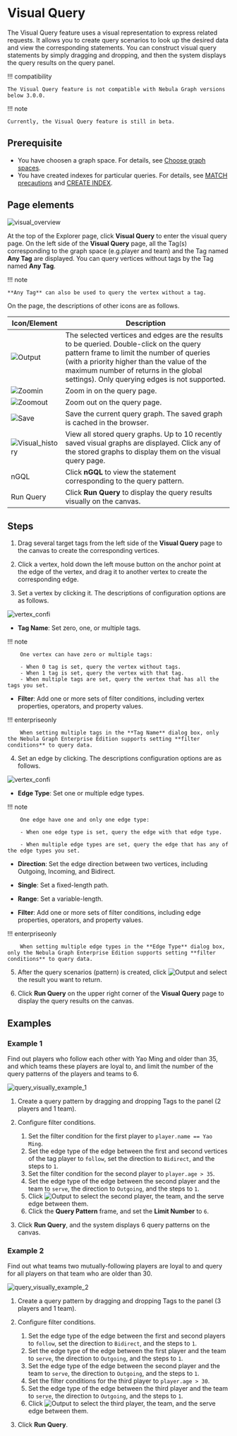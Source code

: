 # Visual Query

The Visual Query feature uses a visual representation to express related requests. It allows you to create query scenarios to look up the desired data and view the corresponding statements. You can construct visual query statements by simply dragging and dropping, and then the system displays the query results on the query panel.

!!! compatibility

    The Visual Query feature is not compatible with Nebula Graph versions below 3.0.0. 


!!! note

    Currently, the Visual Query feature is still in beta.

## Prerequisite

- You have choosen a graph space. For details, see [Choose graph spaces](13.choose-graphspace.md).
- You have created indexes for particular queries. For details, see [MATCH precautions](../3.ngql-guide/7.general-query-statements/2.match.md) and [CREATE INDEX](../3.ngql-guide/14.native-index-statements/1.create-native-index.md).

## Page elements

![visual_overview](https://docs-cdn.nebula-graph.com.cn/figures/visual-query-beta_2022-04-15_15-40-07_en.png)

At the top of the Explorer page, click **Visual Query** to enter the visual query page. On the left side of the **Visual Query** page, all the Tag(s) corresponding to the graph space (e.g.player and team) and the Tag named **Any Tag** are displayed. You can query vertices without tags by the Tag named **Any Tag**.

!!! note

    **Any Tag** can also be used to query the vertex without a tag.

On the page, the descriptions of other icons are as follows.

| Icon/Element                                                    | Description                                                         |
| ------------------------------------------------------------ | ------------------------------------------------------------ |
| ![Output](https://docs-cdn.nebula-graph.com.cn/figures/visual-nav-output.png) | The selected vertices and edges are the results to be queried. Double-click on the query pattern frame to limit the number of queries (with a priority higher than the value of the maximum number of returns in the global settings). Only querying edges is not supported.  |
| ![Zoomin](https://docs-cdn.nebula-graph.com.cn/figures/visual-nav-zoomin.png) | Zoom in on the query page.
| ![Zoomout](https://docs-cdn.nebula-graph.com.cn/figures/visual-nav-zoomout.png) | Zoom out on the query page.                                         |
| ![Save](https://docs-cdn.nebula-graph.com.cn/figures/visual-nav-save.png) | Save the current query graph. The saved graph is cached in the browser.           |
| ![Visual_history](https://docs-cdn.nebula-graph.com.cn/figures/visual-nav-history.png) | View all stored query graphs. Up to 10 recently saved visual graphs are displayed. Click any of the stored graphs to display them on the visual query page. |
| nGQL                                                         | Click **nGQL** to view the statement corresponding to the query pattern.                             |
| Run Query                                                         | Click **Run Query** to display the query results visually on the canvas.                 |

## Steps

1. Drag several target tags from the left side of the **Visual Query** page to the canvas to create the corresponding vertices.

2. Click a vertex, hold down the left mouse button on the anchor point at the edge of the vertex, and drag it to another vertex to create the corresponding edge.

3. Set a vertex by clicking it. The descriptions of configuration options are as follows.

  ![vertex_confi](https://docs-cdn.nebula-graph.com.cn/figures/vertex-config_en.png)

  - **Tag Name**: Set zero, one, or multiple tags.

  !!! note

        One vertex can have zero or multiple tags:

        - When 0 tag is set, query the vertex without tags.
        - When 1 tag is set, query the vertex with that tag.
        - When multiple tags are set, query the vertex that has all the tags you set. 

  - **Filter**: Add one or more sets of filter conditions, including vertex properties, operators, and property values. 

  !!! enterpriseonly

        When setting multiple tags in the **Tag Name** dialog box, only the Nebula Graph Enterprise Edition supports setting **filter conditions** to query data.

4.  Set an edge by clicking. The descriptions configuration options are as follows.

  ![vertex_confi](https://docs-cdn.nebula-graph.com.cn/figures/edge-config_en.png)

  - **Edge Type**: Set one or multiple edge types.

  !!! note

        One edge have one and only one edge type:

        - When one edge type is set, query the edge with that edge type.

        - When multiple edge types are set, query the edge that has any of the edge types you set.

  - **Direction**: Set the edge direction between two vertices, including Outgoing, Incoming, and Bidirect.

  - **Single**: Set a fixed-length path.

  - **Range**: Set a variable-length.

  - **Filter**: Add one or more sets of filter conditions, including edge properties, operators, and property values.

  !!! enterpriseonly

        When setting multiple edge types in the **Edge Type** dialog box, only the Nebula Graph Enterprise Edition supports setting **filter conditions** to query data.

5. After the query scenarios (pattern) is created, click ![Output](https://docs-cdn.nebula-graph.com.cn/figures/visual-nav-output.png) and select the result you want to return.

6. Click **Run Query** on the upper right corner of the **Visual Query** page to display the query results on the canvas.

## Examples

### Example 1 

Find out players who follow each other with Yao Ming and older than 35, and which teams these players are loyal to, and limit the number of the query patterns of the players and teams to 6.

![query_visually_example_1](https://docs-cdn.nebula-graph.com.cn/figures/query_visaully_example_1_en.gif)

1. Create a query pattern by dragging and dropping Tags to the panel (2 players and 1 team). 

2. Configure filter conditions.

   1. Set the filter condition for the first player to `player.name == Yao Ming`.
   2. Set the edge type of the edge between the first and second vertices of the tag player to `follow`, set the direction to `Bidirect`, and the steps to `1`.
   3. Set the filter condition for the second player to `player.age > 35`.
   4. Set the edge type of the edge between the second player and the team to `serve`, the direction to `Outgoing`, and the steps to `1`.
   5. Click ![Output](https://docs-cdn.nebula-graph.com.cn/figures/visual-nav-output.png) to select the second player, the team, and the serve edge between them.
   6. Click the **Query Pattern** frame, and set the **Limit Number** to `6`.

3. Click **Run Query**, and the system displays 6 query patterns on the canvas.


### Example 2

Find out what teams two mutually-following players are loyal to and query for all players on that team who are older than 30.

![query_visually_example_2](https://docs-cdn.nebula-graph.com.cn/figures/query_visaully_example_2_en.gif)

1. Create a query pattern by dragging and dropping Tags to the panel (3 players and 1 team).
2. Configure filter conditions.

   1. Set the edge type of the edge between the first and second players to `follow`, set the direction to `Bidirect`, and the steps to `1`.
   2. Set the edge type of the edge between the first player and the team to `serve`, the direction to `Outgoing`, and the steps to `1`.
   3. Set the edge type of the edge between the second player and the team to `serve`, the direction to `Outgoing`, and the steps to `1`.
   4. Set the filter conditions for the third player to `player.age > 30`.
   5. Set the edge type of the edge between the third player and the team to `serve`, the direction to `Outgoing`, and the steps to `1`.
   6. Click ![Output](https://docs-cdn.nebula-graph.com.cn/figures/visual-nav-output.png) to select the third player, the team, and the serve edge between them.

3. Click **Run Query**.
